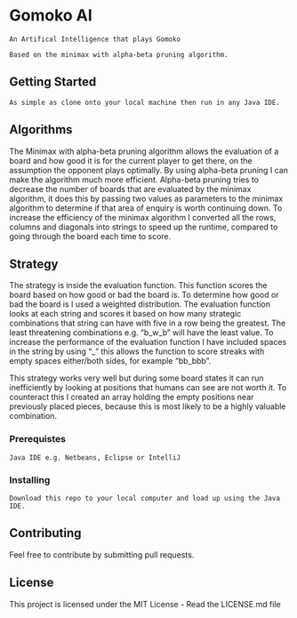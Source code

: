 # Gomoko AI
```
An Artifical Intelligence that plays Gomoko

Based on the minimax with alpha-beta pruning algorithm.
```

## Getting Started
```
As simple as clone onto your local machine then run in any Java IDE.
```

## Algorithms

The Minimax with alpha-beta pruning algorithm allows the evaluation of a board and how good it is for the current player to get there, on the assumption the opponent plays optimally.
By using alpha-beta pruning I can make the algorithm much more efficient. Alpha-beta pruning tries to decrease the number of boards that are evaluated by the minimax algorithm, it does this by passing two values as parameters to the minimax algorithm to determine if that area of enquiry is worth continuing down.
To increase the efficiency of the minimax algorithm I converted all the rows, columns and diagonals into strings to speed up the runtime, compared to going through the board each time to score.

## Strategy

The strategy is inside the evaluation function. This function scores the board based on how good or bad the board is.
To determine how good or bad the board is I used a weighted distribution. The evaluation function looks at each string and scores it based on how many strategic combinations that string can have with five in a row being the greatest. The least threatening combinations e.g. “b_w_b” will have the least value.
To increase the performance of the evaluation function I have included spaces in the string by using “_” this allows the function to score streaks with empty spaces either/both sides, for example “bb_bbb”.

This strategy works very well but during some board states it can run inefficiently by looking at positions that humans can see are not worth it. To counteract this I created an array holding the empty positions near previously placed pieces, because this is most likely to be a highly valuable combination.

### Prerequistes

```
Java IDE e.g. Netbeans, Eclipse or IntelliJ
```

### Installing
```
Download this repo to your local computer and load up using the Java IDE.
```

## Contributing
Feel free to contribute by submitting pull requests.

## License
This project is licensed under the MIT License - Read the LICENSE.md file
